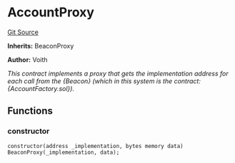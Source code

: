 # AccountProxy
[Git Source](https://github.com/voith/lyra-hedge-call/blob/6d8d03993f954009976ed0c983a934150d408004/contracts/AccountProxy.sol)

**Inherits:**
BeaconProxy

**Author:**
Voith

*This contract implements a proxy that gets the
implementation address for each call from the {Beacon}
(which in this system is the contract: {AccountFactory.sol}).*


## Functions
### constructor


```solidity
constructor(address _implementation, bytes memory data) BeaconProxy(_implementation, data);
```


